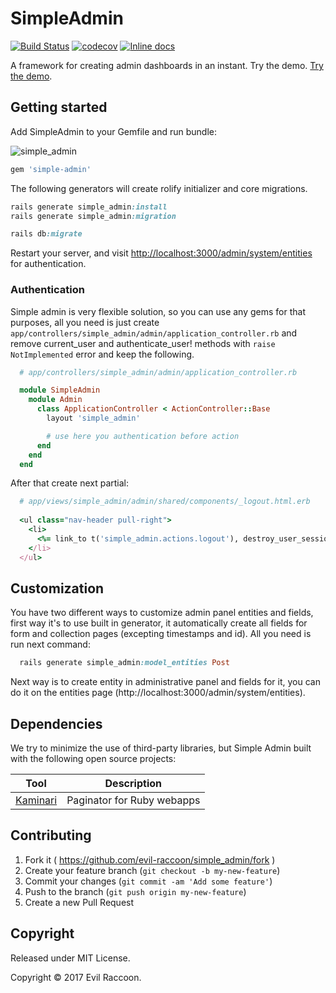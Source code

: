 # SimpleAdmin

[![Build Status](https://travis-ci.org/evil-raccoon/simple-admin.svg?branch=master)](https://travis-ci.org/evil-raccoon/simple-admin)
[![codecov](https://codecov.io/gh/evil-raccoon/simple_admin/branch/master/graph/badge.svg)](https://codecov.io/gh/evil-raccoon/simple_admin)
[![Inline docs](http://inch-ci.org/github/evil-raccoon/simple_admin.svg)](http://inch-ci.org/github/evil-raccoon/simple_admin)

A framework for creating admin dashboards in an instant. Try the demo.
[Try the demo][demo].

## Getting started
Add SimpleAdmin to your Gemfile and run bundle:

![simple_admin](https://i.imgur.com/s1fGVRq.png)

```ruby
gem 'simple-admin'
```

The following generators will create rolify initializer and core migrations.  

```ruby
rails generate simple_admin:install
rails generate simple_admin:migration

rails db:migrate
```

Restart your server, and visit [http://localhost:3000/admin/system/entities](http://localhost:3000/admin/system/entities) for authentication.

### Authentication

Simple admin is very flexible solution, so you can use any gems for that purposes, all you need is just create `app/controllers/simple_admin/admin/application_controller.rb` and remove current_user and authenticate_user! methods with `raise NotImplemented` error and keep the following.

```ruby
  # app/controllers/simple_admin/admin/application_controller.rb

  module SimpleAdmin
    module Admin
      class ApplicationController < ActionController::Base
        layout 'simple_admin'

        # use here you authentication before action  
      end
    end
  end
```

After that create next partial:

```ruby
  # app/views/simple_admin/admin/shared/components/_logout.html.erb
  
  <ul class="nav-header pull-right">
    <li>
      <%= link_to t('simple_admin.actions.logout'), destroy_user_session_path, method: :delete %>
    </li>
  </ul>
```

## Customization
You have two different ways to customize admin panel entities and fields, first way it's to use built in generator, it automatically create all fields for form and collection pages (excepting timestamps and id). All you need is run next command:

```ruby
  rails generate simple_admin:model_entities Post
```
Next way is to create entity in administrative panel and fields for it, you can do it on the entities page (http://localhost:3000/admin/system/entities).

## Dependencies

We try to minimize the use of third-party libraries, but Simple Admin built with the following open source projects:

Tool                  | Description
--------------------- | -----------
[Kaminari]            | Paginator for Ruby webapps

[Kaminari]: https://github.com/kaminari/kaminari

## Contributing

1. Fork it ( https://github.com/evil-raccoon/simple_admin/fork )
2. Create your feature branch (`git checkout -b my-new-feature`)
3. Commit your changes (`git commit -am 'Add some feature'`)
4. Push to the branch (`git push origin my-new-feature`)
5. Create a new Pull Request


[CanCanCan]: https://github.com/CanCanCommunity/cancancan

## Copyright

Released under MIT License.

Copyright © 2017 Evil Raccoon.

[demo]: https://simpleadmin.herokuapp.com
